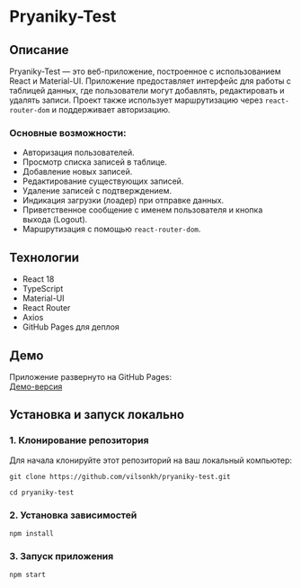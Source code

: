 # Pryaniky-Test

## Описание

 Pryaniky-Test — это веб-приложение, построенное с использованием React и Material-UI. Приложение предоставляет интерфейс для работы с таблицей данных, где пользователи могут добавлять, редактировать и удалять записи. Проект также использует маршрутизацию через `react-router-dom` и поддерживает авторизацию.

### Основные возможности:
- Авторизация пользователей.
- Просмотр списка записей в таблице.
- Добавление новых записей.
- Редактирование существующих записей.
- Удаление записей с подтверждением.
- Индикация загрузки (лоадер) при отправке данных.
- Приветственное сообщение с именем пользователя и кнопка выхода (Logout).
- Маршрутизация с помощью `react-router-dom`.

## Технологии
- React 18
- TypeScript
- Material-UI
- React Router
- Axios
- GitHub Pages для деплоя

## Демо

Приложение развернуто на GitHub Pages:  
[Демо-версия](https://vilsonkh.github.io/pryaniky-test/)

## Установка и запуск локально

### 1. Клонирование репозитория

Для начала клонируйте этот репозиторий на ваш локальный компьютер:

```
git clone https://github.com/vilsonkh/pryaniky-test.git
```

```
cd pryaniky-test
```
### 2. Установка зависимостей

```
npm install
```

### 3. Запуск приложения

```
npm start
```
